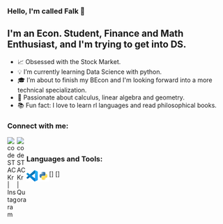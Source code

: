 ### Hello, I'm called Falk 👋 



## I'm an Econ. Student, Finance and Math Enthusiast, and I'm trying to get into DS.

- 📈 Obsessed with the Stock Market. 
- 💡 I’m currently learning Data Science with python. 
- 🎓 I’m about to finish my BEcon and I'm looking forward into a more technical specialization.  
- 📐 Passionate about calculus, linear algebra and geometry.
- 📚 Fun fact: I love to learn rl languages and read philosophical books.

### Connect with me:

[<img align="left" alt="codeSTACKr | Instagram" width="22px" src="https://cdn.jsdelivr.net/npm/simple-icons@v3/icons/instagram.svg" />][instagram]
[<img align="left" alt="codeSTACKr | Quora" width="22px" src="https://cdn.jsdelivr.net/npm/simple-icons@v3/icons/quora.svg" />][quora]


<br />

### Languages and Tools:

[<img align="left" alt="Visual Studio Code" width="26px" src="https://raw.githubusercontent.com/github/explore/80688e429a7d4ef2fca1e82350fe8e3517d3494d/topics/visual-studio-code/visual-studio-code.png" />]
[<img align="left" alt="Python" width="26px" src="https://raw.githubusercontent.com/github/explore/80688e429a7d4ef2fca1e82350fe8e3517d3494d/topics/python/python.png" />]



<br />
<br />







[instagram]: https://instagram.com/falk.lhoste
[quora]: https://www.quora.com/profile/Falk-Lhoste
